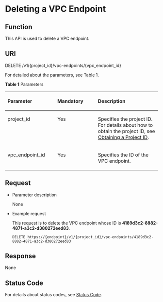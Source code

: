 # Deleting a VPC Endpoint<a name="vpcep_06_0305"></a>

## Function<a name="section23326136"></a>

This API is used to delete a VPC endpoint.

## URI<a name="section8608636"></a>

DELETE /v1/\{project\_id\}/vpc-endpoints/\{vpc\_endpoint\_id\}

For detailed about the parameters, see  [Table 1](#table2452701).

**Table  1**  Parameters

<a name="table2452701"></a>
<table><thead align="left"><tr id="row24297719"><th class="cellrowborder" valign="top" width="32.65%" id="mcps1.2.4.1.1"><p id="p21958222"><a name="p21958222"></a><a name="p21958222"></a><strong id="b9157810591"><a name="b9157810591"></a><a name="b9157810591"></a>Parameter</strong></p>
</th>
<th class="cellrowborder" valign="top" width="26.529999999999998%" id="mcps1.2.4.1.2"><p id="p33785549"><a name="p33785549"></a><a name="p33785549"></a><strong id="b1966812480581"><a name="b1966812480581"></a><a name="b1966812480581"></a>Mandatory</strong></p>
</th>
<th class="cellrowborder" valign="top" width="40.82%" id="mcps1.2.4.1.3"><p id="p52274973"><a name="p52274973"></a><a name="p52274973"></a><strong id="b3452650145819"><a name="b3452650145819"></a><a name="b3452650145819"></a>Description</strong></p>
</th>
</tr>
</thead>
<tbody><tr id="row6414438"><td class="cellrowborder" valign="top" width="32.65%" headers="mcps1.2.4.1.1 "><p id="p49807439"><a name="p49807439"></a><a name="p49807439"></a>project_id</p>
</td>
<td class="cellrowborder" valign="top" width="26.529999999999998%" headers="mcps1.2.4.1.2 "><p id="p7870720"><a name="p7870720"></a><a name="p7870720"></a>Yes</p>
</td>
<td class="cellrowborder" valign="top" width="40.82%" headers="mcps1.2.4.1.3 "><p id="p33548578"><a name="p33548578"></a><a name="p33548578"></a>Specifies the project ID. For details about how to obtain the project ID, see <a href="obtaining-a-project-id.md">Obtaining a Project ID</a>.</p>
</td>
</tr>
<tr id="row33501748"><td class="cellrowborder" valign="top" width="32.65%" headers="mcps1.2.4.1.1 "><p id="p29287106"><a name="p29287106"></a><a name="p29287106"></a>vpc_endpoint_id</p>
</td>
<td class="cellrowborder" valign="top" width="26.529999999999998%" headers="mcps1.2.4.1.2 "><p id="p23445396"><a name="p23445396"></a><a name="p23445396"></a>Yes</p>
</td>
<td class="cellrowborder" valign="top" width="40.82%" headers="mcps1.2.4.1.3 "><p id="p20028947"><a name="p20028947"></a><a name="p20028947"></a>Specifies the ID of the VPC endpoint.</p>
</td>
</tr>
</tbody>
</table>

## Request<a name="section10368864"></a>

-   Parameter description

    None

-   Example request

    This request is to delete the VPC endpoint whose ID is  **4189d3c2-8882-4871-a3c2-d380272eed83**.

    ```
    DELETE https://{endpoint}/v1/{project_id}/vpc-endpoints/4189d3c2-8882-4871-a3c2-d380272eed83
    ```


## Response<a name="section34571669"></a>

None

## Status Code<a name="section48841790"></a>

For details about status codes, see  [Status Code](/vpcep/api-reference/common/status-code.md).

